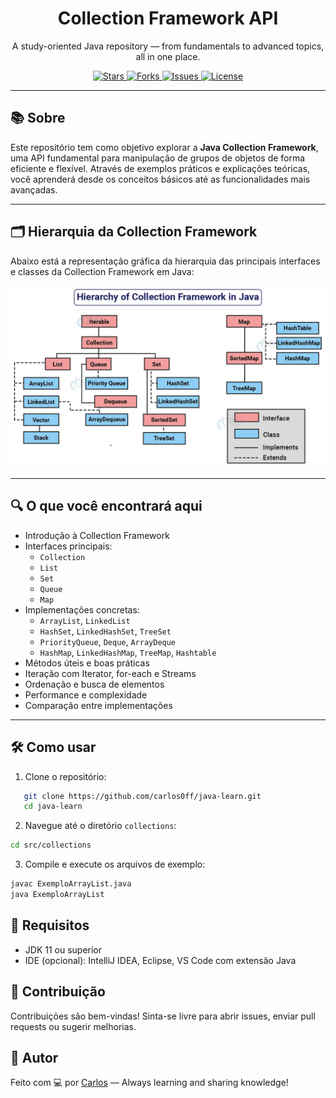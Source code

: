 <h1 align="center">Collection Framework API</h1>
<p align="center">A study-oriented Java repository — from fundamentals to advanced topics, all in one place.</p>

<p align="center">
  <a href="https://github.com/carlos0ff/java-learn/stargazers">
    <img src="https://img.shields.io/github/stars/carlos0ff/java-learn?style=for-the-badge&color=yellow" alt="Stars">
  </a>
  <a href="https://github.com/carlos0ff/java-learn/network/members">
    <img src="https://img.shields.io/github/forks/carlos0ff/java-learn?style=for-the-badge&color=blue" alt="Forks">
  </a>
  <a href="https://github.com/carlos0ff/java-learn/issues">
    <img src="https://img.shields.io/github/issues/carlos0ff/java-learn?style=for-the-badge&color=green" alt="Issues">
  </a>
  <a href="https://github.com/carlos0ff/java-learn/blob/main/LICENSE">
    <img src="https://img.shields.io/badge/license-MIT-green?style=for-the-badge&logo=open-source-initiative" alt="License">
  </a>
</p>

---

## 📚 Sobre

Este repositório tem como objetivo explorar a **Java Collection Framework**, uma API fundamental para manipulação de grupos de objetos de forma eficiente e flexível. Através de exemplos práticos e explicações teóricas, você aprenderá desde os conceitos básicos até as funcionalidades mais avançadas.

---

## 🗂️ Hierarquia da Collection Framework

Abaixo está a representação gráfica da hierarquia das principais interfaces e classes da Collection Framework em Java:

<p align="center">
  <img src="assets/image/collection-framework.png" alt="Hierarquia da Collection Framework em Java">
</p>

---

## 🔍 O que você encontrará aqui

- Introdução à Collection Framework
- Interfaces principais:
  - `Collection`
  - `List`
  - `Set`
  - `Queue`
  - `Map`
- Implementações concretas:
  - `ArrayList`, `LinkedList`
  - `HashSet`, `LinkedHashSet`, `TreeSet`
  - `PriorityQueue`, `Deque`, `ArrayDeque`
  - `HashMap`, `LinkedHashMap`, `TreeMap`, `Hashtable`
- Métodos úteis e boas práticas
- Iteração com Iterator, for-each e Streams
- Ordenação e busca de elementos
- Performance e complexidade
- Comparação entre implementações

---

## 🛠️ Como usar

1. Clone o repositório:

```bash
   git clone https://github.com/carlos0ff/java-learn.git
   cd java-learn
```

2. Navegue até o diretório ```collections```:

```bash
cd src/collections

```
3. Compile e execute os arquivos de exemplo:

```bash
javac ExemploArrayList.java
java ExemploArrayList
```

## 🧠 Requisitos
- JDK 11 ou superior
- IDE (opcional): IntelliJ IDEA, Eclipse, VS Code com extensão Java

## 🤝 Contribuição
Contribuições são bem-vindas! Sinta-se livre para abrir issues, enviar pull requests ou sugerir melhorias.

## 🚀 Autor
Feito com 💻 por [Carlos](https://github.com/carlos0ff) — Always learning and sharing knowledge!